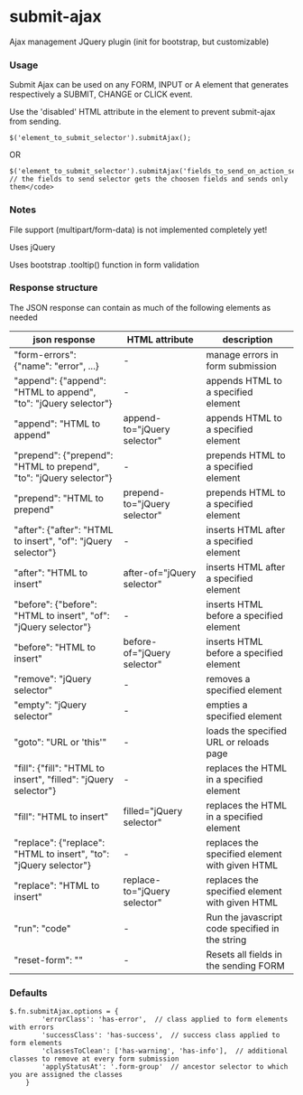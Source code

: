 submit-ajax
===========

Ajax management JQuery plugin (init for bootstrap, but customizable)

### Usage

Submit Ajax can be used on any FORM, INPUT or A element that generates respectively a SUBMIT, CHANGE or CLICK event.

Use the 'disabled' HTML attribute in the element to prevent submit-ajax from sending.

```
$('element_to_submit_selector').submitAjax();
```

OR

```
$('element_to_submit_selector').submitAjax('fields_to_send_on_action_selector');
// the fields to send selector gets the choosen fields and sends only them</code>
```


### Notes

File support (multipart/form-data) is not implemented completely yet!

Uses jQuery

Uses bootstrap .tooltip() function in form validation


### Response structure

The JSON response can contain as much of the following elements as needed

|json response|HTML attribute|description|
|-------------|--------------------------|-----------|
|"form-errors": {"name": "error", ...}|-|manage errors in form submission|
|"append": {"append": "HTML to append", "to": "jQuery selector"}|-|appends HTML to a specified element|
|"append": "HTML to append"|append-to="jQuery selector"|appends HTML to a specified element|
|"prepend": {"prepend": "HTML to prepend", "to": "jQuery selector"}|-|prepends HTML to a specified element|
|"prepend": "HTML to prepend"|prepend-to="jQuery selector"|prepends HTML to a specified element|
|"after": {"after": "HTML to insert", "of": "jQuery selector"}|-|inserts HTML after a specified element|
|"after": "HTML to insert"|after-of="jQuery selector"|inserts HTML after a specified element|
|"before": {"before": "HTML to insert", "of": "jQuery selector"}|-|inserts HTML before a specified element|
|"before": "HTML to insert"|before-of="jQuery selector"|inserts HTML before a specified element|
|"remove": "jQuery selector"|-|removes a specified element|
|"empty": "jQuery selector"|-|empties a specified element|
|"goto": "URL or 'this'"|-|loads the specified URL or reloads page|
|"fill": {"fill": "HTML to insert", "filled": "jQuery selector"}|-|replaces the HTML in a specified element|
|"fill": "HTML to insert"|filled="jQuery selector"|replaces the HTML in a specified element|
|"replace": {"replace": "HTML to insert", "to": "jQuery selector"}|-|replaces the specified element with given HTML|
|"replace": "HTML to insert"|replace-to="jQuery selector"|replaces the specified element with given HTML|
|"run": "code"|-|Run the javascript code specified in the string|
|"reset-form": ""|-|Resets all fields in the sending FORM|


### Defaults

```
$.fn.submitAjax.options = {
        'errorClass': 'has-error',  // class applied to form elements with errors
        'successClass': 'has-success',  // success class applied to form elements
        'classesToClean': ['has-warning', 'has-info'],  // additional classes to remove at every form submission
        'applyStatusAt': '.form-group'  // ancestor selector to which you are assigned the classes
    }
```
